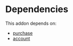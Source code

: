 # Dependencies

This addon depends on:

- [purchase](../../odoo-bringout-oca-ocb-purchase)
- [account](../../odoo-bringout-oca-ocb-account)
